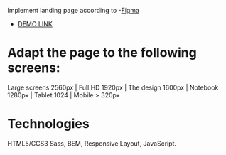 Implement landing page according to
-[Figma](https://www.figma.com/file/nHz8bflIwJaWP3P99vKTH5/miami_home_new)

- [DEMO LINK](https://InnaPogrebna.github.io/Landing-for-Miami/)
# Adapt the page to the following screens:

Large screens 2560px | Full HD 1920px | The design 1600px | Notebook 1280px | Tablet 1024 | Mobile > 320px

# Technologies

HTML5/CCS3 Sass, BEM, Responsive Layout, JavaScript.